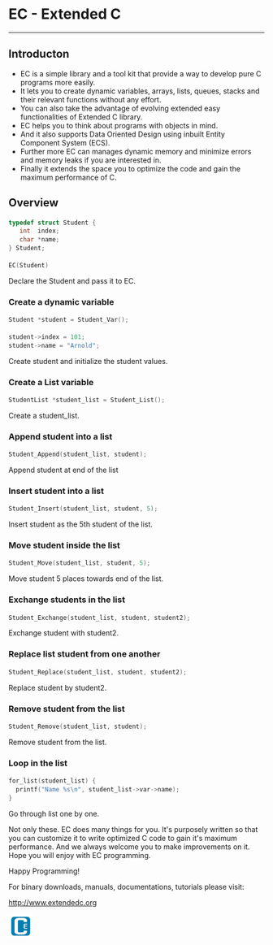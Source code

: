 # EC - Extended C
<hr>
  
## Introducton

 * EC is a simple library and a tool kit that provide a way to develop pure C programs more easily.
 * It lets you to create dynamic variables, arrays, lists, queues, stacks and their relevant functions without any effort.
 * You can also take the advantage of evolving extended easy functionalities of Extended C library.
 * EC helps you to think about programs with objects in mind.
 * And it also supports Data Oriented Design using inbuilt Entity Component System (ECS).
 * Further more EC can manages dynamic memory and minimize  errors and memory leaks if you are interested in.
 * Finally it extends the space you to optimize the code and gain the maximum performance of C.

## Overview

```c
typedef struct Student {
   int  index;
   char *name;
} Student;

EC(Student)
```
Declare the Student and pass it to EC.  

### Create a dynamic variable
```c
Student *student = Student_Var();

student->index = 101;
student->name = "Arnold";
```
Create student and initialize the student values.  

### Create a List variable

```c
StudentList *student_list = Student_List();
```
Create a student_list.  

### Append student into a list
```c
Student_Append(student_list, student);
```
Append student at end of the list  

### Insert student into a list
```c
Student_Insert(student_list, student, 5);
```

Insert student as the 5th student of the list. 

### Move student inside the list

```c
Student_Move(student_list, student, 5);
```
Move student 5 places towards end of the list.  

### Exchange students in the list
```c
Student_Exchange(student_list, student, student2);
```
Exchange student with student2.  

### Replace list student from one another
```c
Student_Replace(student_list, student, student2);
```
Replace student by student2.  

### Remove student from the list

```c
Student_Remove(student_list, student);
```
Remove student from the list.  

### Loop in the list

```c
for_list(student_list) {
  printf("Name %s\n", student_list->var->name);
}
```
Go through list one by one.  

Not only these. EC does many things for you. It's purposely written so that you can customize it to write optimized C code to gain it's maximum performance. And we always welcome you to make improvements on it. Hope you will enjoy with EC programming.  
  
Happy Programming!
  
For binary downloads, manuals, documentations, tutorials please visit:  

<http://www.extendedc.org>  

![Logo, Extended C logo ](ec.png)  

